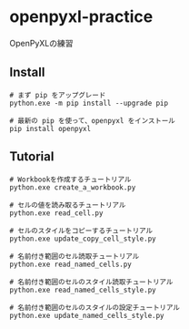 # openpyxl-practice

OpenPyXLの練習  

## Install

```shell
# まず pip をアップグレード
python.exe -m pip install --upgrade pip

# 最新の pip を使って、openpyxl をインストール
pip install openpyxl
```

## Tutorial

```shell
# Workbookを作成するチュートリアル
python.exe create_a_workbook.py

# セルの値を読み取るチュートリアル
python.exe read_cell.py

# セルのスタイルをコピーするチュートリアル
python.exe update_copy_cell_style.py

# 名前付き範囲のセル読取チュートリアル
python.exe read_named_cells.py

# 名前付き範囲のセルのスタイル読取チュートリアル
python.exe read_named_cells_style.py

# 名前付き範囲のセルのスタイルの設定チュートリアル
python.exe update_named_cells_style.py
```
